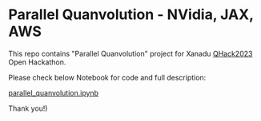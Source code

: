 # Parallel Quanvolution - NVidia, JAX, AWS

This repo contains "Parallel Quanvolution" project for Xanadu [QHack2023](https://github.com/XanaduAI/QHack2023) Open Hackathon.

Please check below Notebook for code and full description:

[parallel_quanvolution.ipynb](parallel_quanvolution.ipynb) 

Thank you!)